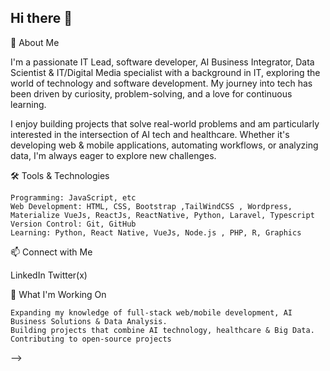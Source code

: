 
## Hi there 👋

🚀 About Me

I'm a passionate IT Lead, software developer, AI Business Integrator, Data Scientist & IT/Digital Media specialist with a background in IT, exploring the world of technology and software development. My journey into tech has been driven by curiosity, problem-solving, and a love for continuous learning.

I enjoy building projects that solve real-world problems and am particularly interested in the intersection of AI tech and healthcare. Whether it's developing web & mobile applications, automating workflows, or analyzing data, I'm always eager to explore new challenges.

🛠️ Tools & Technologies

    Programming: JavaScript, etc
    Web Development: HTML, CSS, Bootstrap ,TailWindCSS , Wordpress, Materialize VueJs, ReactJs, ReactNative, Python, Laravel, Typescript
    Version Control: Git, GitHub
    Learning: Python, React Native, VueJs, Node.js , PHP, R, Graphics

📫 Connect with Me

LinkedIn
Twitter(x)

🌱 What I'm Working On

    Expanding my knowledge of full-stack web/mobile development, AI Business Solutions & Data Analysis.
    Building projects that combine AI technology, healthcare & Big Data.
    Contributing to open-source projects


-->

